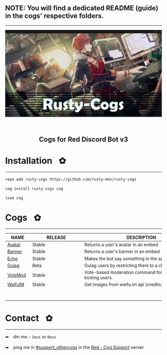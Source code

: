 ## NOTE: You will find a dedicated README (guide) in the cogs' respective folders.
---
<!-- UP  -->
<p align="center">
  <a href="https://github.com/katanadotnet/Katana-Cogs">
    <img src=".banner/repo_banner.png" alt="Repository Banner"/>
  </a>
  <br/> <br/>
  <h1 align="center"></h1>
  <h2><p align="center">Cogs for Red Discord Bot v3</h2>
      <p align="center">
</p>

# Installation⠀✿
---
```text
repo add rusty-cogs https://github.com/rusty-man/rusty-cogs
```
```text
cog install rusty-cogs cog
```
```text
load cog
```

# Cogs⠀✿
---
| NAME        | RELEASE          | DESCRIPTION                                                      |
|-------------|------------------|------------------------------------------------------------------|
| [Avatar](avatar/)      | Stable      | Returns a user's avatar in an embed                         |
| [Banner](banner/)      | Stable      | Returns a user's banner in an embed                         |
| [Echo](echo/)          | Stable      | Makes the bot say something in the specified channel.       |
| [Gulag](gulag/)        | Beta        | Gulag users by restricting them to a channel.               |
| [VoteMod](votemod/)    | Stable      | Vote-based moderation command for banning / kicking users.  |
| [WaifuIM](waifuim/)    | Stable      | Get images from waifu.im api (credits: PhantomNimbi)        |
|⠀   ⠀                   |⠀⠀⠀⠀⠀⠀⠀⠀⠀⠀⠀⠀⠀⠀⠀|⠀⠀⠀⠀ ⠀⠀⠀⠀⠀⠀⠀                                         |

# Contact⠀✿
---
➥ dm me - `1eus` or `0eus`
<br/> <br/>
➥ ping me in [#support_othercogs](https://discord.com/channels/240154543684321280/240212783503900673) in the [Red - Cog Support](https://discord.gg/red-cog-support-240154543684321280) server
